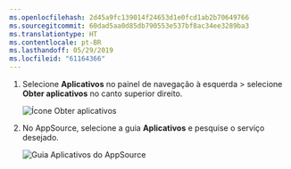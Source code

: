 ```yaml
---
ms.openlocfilehash: 2d45a9fc139014f24653d1e0fcd1ab2b70649766
ms.sourcegitcommit: 60dad5aa0d85db790553e537bf8ac34ee3289ba3
ms.translationtype: HT
ms.contentlocale: pt-BR
ms.lasthandoff: 05/29/2019
ms.locfileid: "61164366"
---
```

1. Selecione **Aplicativos** no painel de navegação à esquerda > selecione **Obter aplicativos** no canto superior direito.
   
     ![Ícone Obter aplicativos](./media/powerbi-service-apps-get-more-apps/power-bi-service-apps-get-apps-1-app-line.png)
2. No AppSource, selecione a guia **Aplicativos** e pesquise o serviço desejado.
   
    ![Guia Aplicativos do AppSource](./media/powerbi-service-apps-get-more-apps/power-bi-appsource-apps.png)

